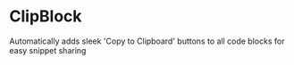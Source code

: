 # ClipBlock
Automatically adds sleek 'Copy to Clipboard' buttons to all code blocks for easy snippet sharing
